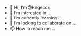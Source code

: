 - 👋 Hi, I’m @Bogeccx
- 👀 I’m interested in ...
- 🌱 I’m currently learning ...
- 💞️ I’m looking to collaborate on ...
- 📫 How to reach me ...

<!---
Bogeccx/Bogeccx is a ✨ special ✨ repository because its `README.md` (this file) appears on your GitHub profile.
You can click the Preview link to take a look at your changes.
--->

